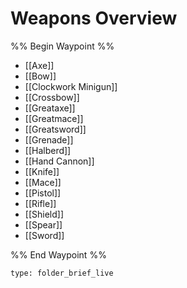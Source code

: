 # Weapons Overview

%% Begin Waypoint %%
- [[Axe]]
- [[Bow]]
- [[Clockwork Minigun]]
- [[Crossbow]]
- [[Greataxe]]
- [[Greatmace]]
- [[Greatsword]]
- [[Grenade]]
- [[Halberd]]
- [[Hand Cannon]]
- [[Knife]]
- [[Mace]]
- [[Pistol]]
- [[Rifle]]
- [[Shield]]
- [[Spear]]
- [[Sword]]

%% End Waypoint %%

 
```ccard
type: folder_brief_live
```
 
